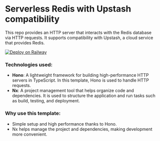 # Serverless Redis with Upstash compatibility

This repo provides an HTTP server that interacts with the Redis database via
HTTP requests. It supports compatibility with Upstash, a cloud service that
provides Redis.

[![Deploy on Railway](https://railway.app/button.svg)](https://railway.app/template/hBFwO4?referralCode=73cYCO)

### Technologies used:

- **Hono**: A lightweight framework for building high-performance HTTP servers
  in TypeScript. In this template, Hono is used to handle HTTP requests.
- **Nx**: A project management tool that helps organize code and dependencies.
  It is used to structure the application and run tasks such as build, testing,
  and deployment.

### Why use this template:

- Simple setup and high performance thanks to Hono.
- Nx helps manage the project and dependencies, making development more
  convenient.
